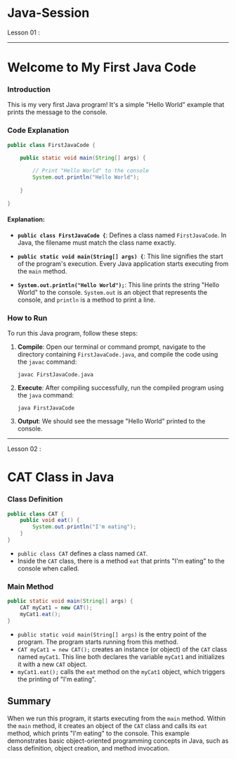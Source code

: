# Java-Session

Lesson 01 :


---

# Welcome to My First Java Code

### Introduction

This is my very first Java program! It's a simple "Hello World" example that prints the message to the console.

### Code Explanation

```java
public class FirstJavaCode {

    public static void main(String[] args) {
        
        // Print "Hello World" to the console
        System.out.println("Hello World");
        
    }
    
}
```

#### Explanation:

- **`public class FirstJavaCode {`**: Defines a class named `FirstJavaCode`. In Java, the filename must match the class name exactly.

- **`public static void main(String[] args) {`**: This line signifies the start of the program's execution. Every Java application starts executing from the `main` method.

- **`System.out.println("Hello World");`**: This line prints the string "Hello World" to the console. `System.out` is an object that represents the console, and `println` is a method to print a line.

### How to Run

To run this Java program, follow these steps:

1. **Compile**: Open our terminal or command prompt, navigate to the directory containing `FirstJavaCode.java`, and compile the code using the `javac` command:
   ```
   javac FirstJavaCode.java
   ```

2. **Execute**: After compiling successfully, run the compiled program using the `java` command:
   ```
   java FirstJavaCode
   ```

3. **Output**: We should see the message "Hello World" printed to the console.

---
Lesson 02 :
# CAT Class in Java

### Class Definition

```java
public class CAT {
    public void eat() {    
        System.out.println("I'm eating");
    }
}
```

- `public class CAT` defines a class named `CAT`.
- Inside the `CAT` class, there is a method `eat` that prints "I'm eating" to the console when called.

### Main Method

```java
public static void main(String[] args) {     
    CAT myCat1 = new CAT(); 
    myCat1.eat();   
}
```

- `public static void main(String[] args)` is the entry point of the program. The program starts running from this method.
- `CAT myCat1 = new CAT();` creates an instance (or object) of the `CAT` class named `myCat1`. This line both declares the variable `myCat1` and initializes it with a new `CAT` object.
- `myCat1.eat();` calls the `eat` method on the `myCat1` object, which triggers the printing of "I'm eating".

## Summary

When we run this program, it starts executing from the `main` method. Within the `main` method, it creates an object of the `CAT` class and calls its `eat` method, which prints "I'm eating" to the console. This example demonstrates basic object-oriented programming concepts in Java, such as class definition, object creation, and method invocation.
